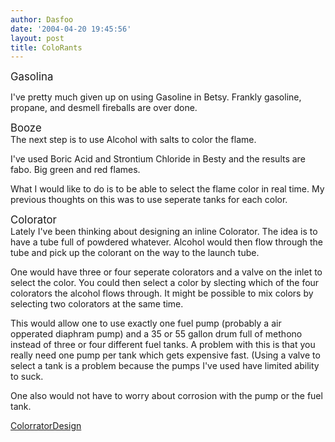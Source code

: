 ```yaml
---
author: Dasfoo
date: '2004-04-20 19:45:56'
layout: post
title: ColoRants
---
```


<big>Gasolina</big>

I've pretty much given up on using Gasoline in Betsy.  Frankly gasoline, propane, and desmell fireballs are over done.

<big>Booze</big><br>
The next step is to use Alcohol with salts to color the flame.

I've used Boric Acid and Strontium Chloride in Besty and the results are fabo.  Big green and red flames.

What I would like to do is to be able to select the flame color in real time.  My previous thoughts on this was to use seperate tanks for each color.

<big>Colorator</big><br>
Lately I've been thinking about designing an inline Colorator.  The idea is to have a tube full of powdered whatever.  Alcohol would then flow through the tube and pick up the colorant on the way to the launch tube.  

One would have three or four seperate colorators and a valve on the inlet to select the color.  You could then select a color by slecting which of the four colorators the alcohol flows through.  It might be possible to mix colors by selecting two colorators at the same time.

This would allow one to use exactly one fuel pump (probably a air opperated diaphram pump) and a 35 or 55 gallon drum full of methono instead of three or four different fuel tanks.  A problem with this is that you really need one pump per tank which gets expensive fast.  (Using a valve to select a tank is a problem because the pumps I've used have limited ability to suck.

One also would not have to worry about corrosion with the pump or the fuel tank.

[ColorratorDesign](ColorratorDesign.html)
